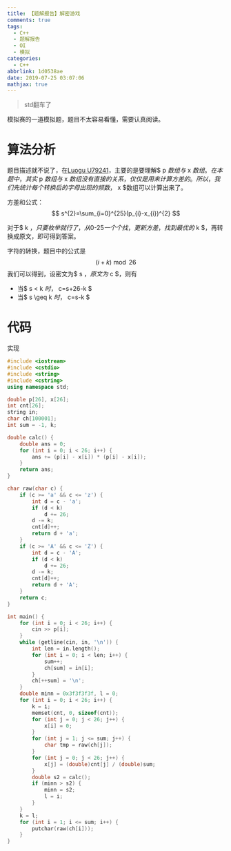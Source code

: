 ```yaml
---
title: 【题解报告】解密游戏
comments: true
tags:
  - C++
  - 题解报告
  - OI
  - 模拟
categories:
  - C++
abbrlink: 1d0538ae
date: 2019-07-25 03:07:06
mathjax: true
---
```

> std翻车了

模拟赛的一道模拟题，题目不太容易看懂，需要认真阅读。
<!-- more -->
# 算法分析
题目描述就不说了，在[Luogu U79241](https://www.luogu.org/problem/U79241)，主要的是要理解$ p $数组与$ x $数组。
在本题中，其实$ p $数组与$ x $数组没有直接的关系，仅仅是用来计算方差的。所以，我们先统计每个转换后的字母出现的频数，$ x $数组可以计算出来了。  

方差和公式：  
$$
s^{2}=\sum_{i=0}^{25}(p_{i}-x_{i})^{2}
$$

对于$ k $，只要枚举就行了，从$0-25$一个个找，更新方差，找到最优的$ k $，再转换成原文，即可得到答案。

字符的转换，题目中的公式是
$$
(i+k) \bmod 26 
$$
我们可以得到，设密文为$ s $，原文为$ c $，则有
- 当$ s < k $时，$ c=s+26-k $
- 当$ s \geq k $时，$ c=s-k $


# 代码
实现
```cpp
#include <iostream>
#include <cstdio>
#include <string>
#include <cstring>
using namespace std;

double p[26], x[26];
int cnt[26];
string in;
char ch[100001];
int sum = -1, k;

double calc() {
    double ans = 0;
    for (int i = 0; i < 26; i++) {
        ans += (p[i] - x[i]) * (p[i] - x[i]);
    }
    return ans;
}

char raw(char c) {
    if (c >= 'a' && c <= 'z') {
        int d = c - 'a';
        if (d < k)
            d += 26;
        d -= k;
        cnt[d]++;
        return d + 'a';
    }
    if (c >= 'A' && c <= 'Z') {
        int d = c - 'A';
        if (d < k)
            d += 26;
        d -= k;
        cnt[d]++;
        return d + 'A';
    }
    return c;
}

int main() {
    for (int i = 0; i < 26; i++) {
        cin >> p[i];
    }
    while (getline(cin, in, '\n')) {
        int len = in.length();
        for (int i = 0; i < len; i++) {
            sum++;
            ch[sum] = in[i];
        }
        ch[++sum] = '\n';
    }
    double minn = 0x3f3f3f3f, l = 0;
    for (int i = 0; i < 26; i++) {
        k = i;
        memset(cnt, 0, sizeof(cnt));
        for (int j = 0; j < 26; j++) {
            x[i] = 0;
        }
        for (int j = 1; j <= sum; j++) {
            char tmp = raw(ch[j]);
        }
        for (int j = 0; j < 26; j++) {
            x[j] = (double)cnt[j] / (double)sum;
        }
        double s2 = calc();
        if (minn > s2) {
            minn = s2;
            l = i;
        }
    }
    k = l;
    for (int i = 1; i <= sum; i++) {
        putchar(raw(ch[i]));
    }
}
```
